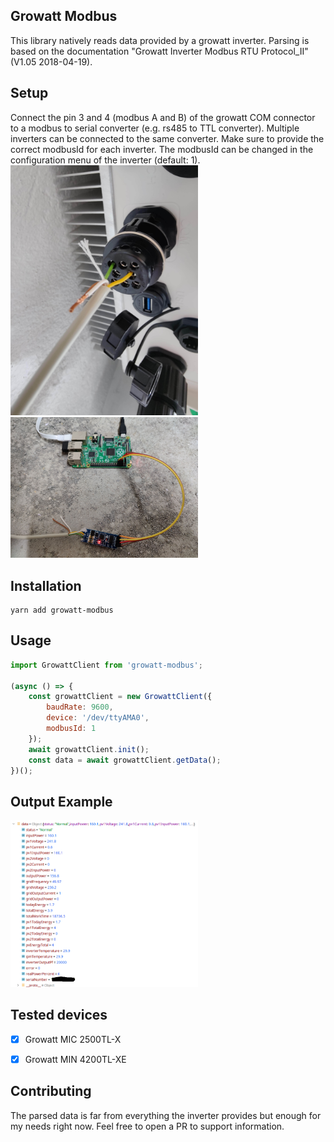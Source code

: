 ## Growatt Modbus
This library natively reads data provided by a growatt inverter.
Parsing is based on the documentation "Growatt Inverter Modbus RTU Protocol_II" (V1.05 2018-04-19).


## Setup
Connect the pin 3 and 4 (modbus A and B) of the growatt COM connector to a modbus to serial converter (e.g. rs485 to TTL converter). 
Multiple inverters can be connected to the same converter. Make sure to provide the correct modbusId for each inverter. 
The modbusId can be changed in the configuration menu of the inverter (default: 1).  
![](doc/com.jpg)
![](doc/raspberry.jpg)

## Installation
```shell
yarn add growatt-modbus
```


## Usage
```js
import GrowattClient from 'growatt-modbus';

(async () => {
    const growattClient = new GrowattClient({
        baudRate: 9600,
        device: '/dev/ttyAMA0',
        modbusId: 1
    });
    await growattClient.init();
    const data = await growattClient.getData();
})();
```

## Output Example

![](doc/output.png)

## Tested devices
- [x] Growatt MIC 2500TL-X
- [x] Growatt MIN 4200TL-XE


## Contributing

The parsed data is far from everything the inverter provides but enough for my needs right now. Feel free to open a PR to support information. 

<style type="text/css">
    img {
        width: 300px;
    }
</style>
